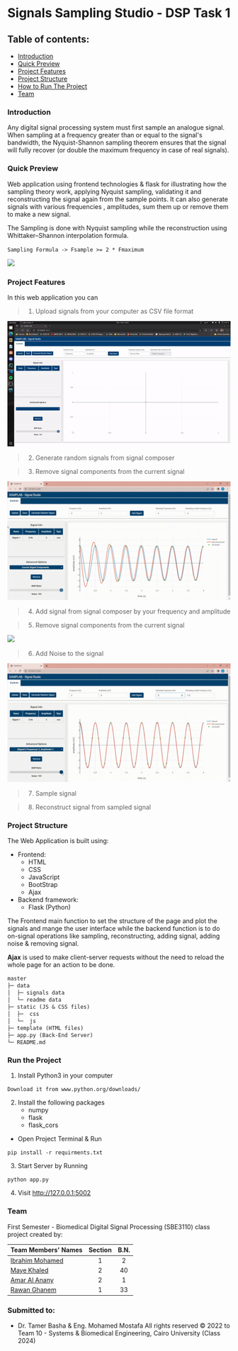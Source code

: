 # Signals Sampling Studio - DSP Task 1 

## Table of contents:
- [Introduction](#introduction)
- [Quick Preview](#quick-preview)
- [Project Features](#project-features)
- [Project Structure](#project-structure)
- [How to Run The Project](#run-the-project)
- [Team]()


### Introduction
Any digital signal processing system must first sample an analogue signal.
When sampling at a frequency greater than or equal to the signal's bandwidth,
the Nyquist-Shannon sampling theorem ensures that the signal will fully recover
(or double the maximum frequency in case of real signals).

### Quick Preview
Web application using frontend technologies & flask for illustrating how the sampling theory work,
applying Nyquist sampling, validating it and reconstructing the signal again from the sample points. It can also 
generate signals with various frequencies , amplitudes, sum them up or remove them to make a new signal.

The Sampling is done with Nyquist sampling while the reconstruction using Whittaker–Shannon
interpolation formula.

`Sampling Formula -> Fsample >= 2 * Fmaximum`

![](data/readme%20data/SampLab.gif)

### Project Features
In this web application you can
> 1. Upload signals from your computer as CSV file format

![](data/readme%20data/upload.gif)

> 2. Generate random signals from signal composer

> 3. Remove signal components from the current signal

![](data/readme%20data/Generate%20and%20remove.gif)

> 4. Add signal from signal composer by your frequency and amplitude

> 5. Remove signal components from the current signal

![](data/readme%20data/Added%20signals%20and%20save.gif)


> 6. Add Noise to the signal

![](data/readme%20data/Adding%20Noise.gif)

> 7. Sample signal

> 8. Reconstruct signal from sampled signal

### Project Structure
The Web Application is built using:
- Frontend:
  - HTML
  - CSS
  - JavaScript
  - BootStrap
  - Ajax
- Backend framework:
  - Flask (Python)

The Frontend main function to set the structure of the page and plot the signals and mange
the user interface while the backend function is to do on-signal operations like sampling,
reconstructing, adding signal, adding noise & removing signal.

**Ajax** is used to make client-server requests without the need to reload the whole page for
an action to be done.

```
master
├─ data
│  ├─ signals data
│  └─ readme data
├─ static (JS & CSS files)
│  ├─  css
│  └─  js
├─ template (HTML files)
├─ app.py (Back-End Server)
└─ README.md
```

### Run the Project 
1. Install Python3 in your computer
``` 
Download it from www.python.org/downloads/
```
2. Install the following packages
   - numpy
   - flask
   - flask_cors
 - Open Project Terminal & Run
```
pip install -r requirments.txt
```
3. Start Server by Running 
```
python app.py
```

4. Visit http://127.0.0.1:5002

### Team
First Semester - Biomedical Digital Signal Processing (SBE3110) class project created by:

| Team Members' Names                                   | Section | B.N. |
|-------------------------------------------------------|:-------:|:----:|
| [Ibrahim Mohamed](https://github.com/1brahimmohamed)  |    1    |  2   |
| [Maye Khaled](https://github.com/mayekhaled0)         |    2    |  40  |
| [Amar Al Anany](https://github.com/amaralanany12345)  |    2    |  1   |
| [Rawan Ghanem](https://github.com/rawan-ghanem)       |    1    |  33  |

### Submitted to:
- Dr. Tamer Basha & Eng. Mohamed Mostafa
All rights reserved © 2022 to Team 10 - Systems & Biomedical Engineering, Cairo University (Class 2024)